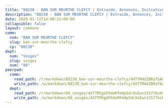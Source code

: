 ```yaml
---
title: "88230 - BAN SUR MEURTHE CLEFCY | Entraide, Annonces, Initiatives"
description: "88230 - BAN SUR MEURTHE CLEFCY | Entraide, Annonces, Initiatives"
date: 2020-01-11T14:09:21+09:00
collapsible: false
layout: commune
comm:
  nom: "BAN SUR MEURTHE CLEFCY"
  slug: ban-sur-meurthe-clefcy
  cp: "88230"
dept:
  nom: "Vosges"
  slug: vosges
  num: "88"
peerpad:
  comm:
    read_path: /r/markdown/88230_ban-sur-meurthe-clefcy/4XTTM4dZBRafbAWKyENt6m25iq1ZH36dxKiwgcjRDm9tgctbk
    write_path: /w/markdown/88230_ban-sur-meurthe-clefcy/4XTTM4dZBRafbAWKyENt6m25iq1ZH36dxKiwgcjRDm9tgctbk-K3TgUF43jNkCYT9CPrhHt2MuvqmZi2odA1HGkLV7Fb24K1hfZ7AcKWXCMz1Dzb6fATZG7ySNWuMc2jzU5X4UACbee1JPGFHmTE9j9NSVruosdm2fi7YXJEE1z6je3jgjon7v2kdg
  dept:
    read_path: /r/markdown/88_vosges/4XTTM5gGPXdoMfm9p5dc9sEwn3JS776cHSw64JYpD4AKnKgyh
    write_path: /w/markdown/88_vosges/4XTTM5gGPXdoMfm9p5dc9sEwn3JS776cHSw64JYpD4AKnKgyh-K3TgUjEFywcTUHQwfrd2vcZqhoXLakdoQGFv4iriv1FKkvQkBsudnBxafkQDfPcxTDRHN5T6bYyganuvcakuKenYoB5mPLKqUBjNMwpn75GQVixUmzXGkneDufRSqDthC8iyXi1Z
---
```


